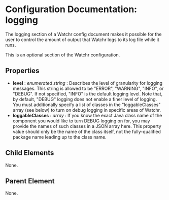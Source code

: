 # Configuration Documentation: logging

The logging section of a Watchr config document makes it possible for the user to control the amount of output that Watchr logs to its log file while it runs.

This is an optional section of the Watchr configuration. 

## Properties

* **level** : *enumerated string* : Describes the level of granularity for logging messages. This string is allowed to be "ERROR", "WARNING", "INFO", or "DEBUG". If not specified, "INFO" is the default logging level. Note that, by default, "DEBUG" logging does not enable a finer level of logging. You must additionally specify a list of classes in the "loggableClasses" array (see below) to turn on debug logging in specific areas of Watchr.
* **loggableClasses** : *array* : If you know the exact Java class name of the component you would like to turn DEBUG logging on for, you may provide the names of such classes in a JSON array here. This property value should only be the name of the class itself, not the fully-qualified package name leading up to the class name.

## Child Elements

None.

## Parent Element

None.